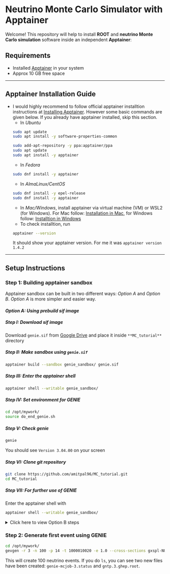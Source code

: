 #  Neutrino Monte Carlo Simulator with Apptainer

Welcome! 
This repository will help to install **ROOT** and **neutrino Monte Carlo simulation** software inside an independent **Apptainer**:

## Requirements

   - Installed [Apptainer](https://apptainer.org/) in your system
   - Approx 10 GB free space

---
## Apptainer Installation Guide
- I would highly recommend to follow official apptainer installtion instructions at [Installing Apptainer](https://apptainer.org/docs/admin/1.4/installation.html). However some basic commands are given below. If you already have apptainer installed, skip this section.
  - In *Ubuntu*
  ```bash
  sudo apt update
  sudo apt install -y software-properties-common
  ```
  ```bash
  sudo add-apt-repository -y ppa:apptainer/ppa
  sudo apt update
  sudo apt install -y apptainer
  ```
  - In *Fedora*
  ```bash
  sudo dnf install -y apptainer
  ```
  - In *AlmaLinux/CentOS*
  ```bash
  sudo dnf install -y epel-release
  sudo dnf install -y apptainer
  ```
  - In *Mac/Windows*, install apptainer via virtual machine (VM) or WSL2 (for Windows). For Mac follow: [Installation in Mac](https://apptainer.org/docs/admin/1.4/installation.html#mac), for Windows follow: [Installtion in Windows](https://apptainer.org/docs/admin/1.4/installation.html#windows)
  - To check installtion, run
  ```bash
  apptainer --version
  ```
  It should show your apptainer version. For me it was `apptainer version 1.4.2`
---

##  Setup Instructions


### **Step 1: Building apptainer sandbox**

Apptainer sandbox can be built in two different ways: *Option A* and *Option B*. *Option A* is more simpler and easier way. 

#### *Option A: Using prebuild sif image*

##### *Step I: Download sif image*
Download `genie.sif` from [Google Drive](https://drive.usercontent.google.com/download?id=1SX_qjANxOeLwJxmKhdyGTetJzvjpjC20&export=download&authuser=1) and place it inside `**MC_tutorial**` directory

##### *Step II: Make sandbox using `genie.sif`*
```bash
apptainer build --sandbox genie_sandbox/ genie.sif
```

##### *Step III: Enter the apptainer shell*
```bash
apptainer shell --writable genie_sandbox/
```

##### *Step IV: Set environment for GENIE*
```bash
cd /opt/mywork/
source do_end_genie.sh
```

##### *Step V: Check genie*

```bash
genie
```
You should see `Version 3.04.00` on your screen

##### *Step VI: Clone git repository*
```bash
git clone https://github.com/amitpal96/MC_tutorial.git
cd MC_tutorial
```

##### *Step VII: For further use of GENIE*
Enter the apptainer shell with
```bash
apptainer shell --writable genie_sandbox/
```

<details>
<summary>Click here to view Option B steps</summary>

#### *Option B: Build apptainer sandbox from scratch*
This is more complicated and time taking process. I would recommend to go with *Option A*

##### **Step I: Download tar files**
 Download tarballs of all required package from:
 [Google Drive](https://drive.google.com/drive/u/2/folders/1n6KGQXpvhwNZMwsl38GaIteWHjbj1sKn) and place all of them inside `**MC_tutorial**` directory

##### **Step II: Build the first apptainer**
Use the provided **`setup_container1.def`** file to build a sandbox environment called **`sandbox_container1`**:

```bash
apptainer build --sandbox sandbox_container1/ setup_container1.def
```

##### **Step III: Build the second apptainer using **`setup_container2.def`**:**

```bash
apptainer build --sandbox sandbox_container2/ setup_container2.def
```
This step will take **~2 hours** as it builds ROOT from source file.


##### **Step IV: Enter apptainer and check root version**

```bash
apptainer shell --writable sandbox_container2
```
```bash
root
```
This should show `Welcome to ROOT 6.30/02`

##### **Step V: GENIE installtion inside the apptainer**

```bash
cd /opt/GENIE
chmod +x do_end_genie.sh
./do_end_genie.sh
```
This will setup environment for GENIE.

```bash
./configure --prefix=/opt/GENIE_build --enable-atmo --enable-lhapdf6 --with-lhapdf6-lib=/opt/lhapdf_install/lib --with-lhapdf6-inc=/opt/lhapdf_install/include --with-log4cpp-inc=/opt/log4cpp_install/include --with-log4cpp-lib=/opt/log4cpp_install/lib --with-pythia6-lib=/opt/pythia/v6_428/lib --with-pythia6-inc=/opt/pythia/v6_428/inc --with-libxml2-lib=/opt/libxml2_install/lib with-libxml2-inc=/opt/libxml2_install/include/libxml2
```
```bash
make -j4
```

Congratulations! You have finally installed GENIE. If you encounter any **error**, do once
```bash
make clean
make -j4
```
If it does not resolve, contact amit.pal@niser.ac.in.


##### **Step VI: For further use of GENIE**

Once GENIE is installed properly, you just need to do,
```bash
apptainer shell --writable sandbox_container2
```
```bash
cd /opt/GENIE
./do_end_genie.sh
```
This should set up your GENIE. You are good to go.
</details>


### **Step 2: Generate first event using GENIE**
```bash
cd /opt/mywork/
gevgen -r 3 -n 100 -p 14 -t 1000010020 -e 1.0 --cross-sections gxspl-NUsmall.xml
```
This will create 100 neutrino events. If you do `ls`, you can see two new files have been created: `genie-mcjob-3.status` and `gntp.3.ghep.root`. 